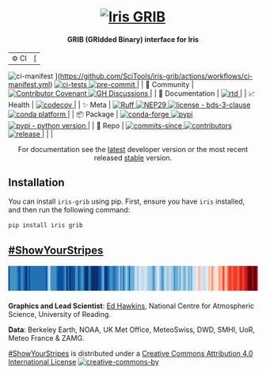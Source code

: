 <h1 align="center">
  <a href="https://iris-grib.readthedocs.io/en/latest/">
   <img src="https://iris-grib.readthedocs.io/en/latest/_static/iris-logo-title.svg" alt="Iris GRIB" width="300"></a><br>
</h1>


<h4 align="center">
    GRIB (GRIdded Binary) interface for Iris
</h4>

|                  |                                                                                                                                                                                                                                                                                                                                                                                                                                                                                                                                                                      |
|------------------|----------------------------------------------------------------------------------------------------------------------------------------------------------------------------------------------------------------------------------------------------------------------------------------------------------------------------------------------------------------------------------------------------------------------------------------------------------------------------------------------------------------------------------------------------------------------|
| ⚙️ CI            | [
![ci-manifest](https://github.com/SciTools/iris-grib/actions/workflows/ci-manifest.yml/badge.svg)
](https://github.com/SciTools/iris-grib/actions/workflows/ci-manifest.yml) [
![ci-tests](https://github.com/SciTools/iris-grib/actions/workflows/ci-tests.yml/badge.svg)
](https://github.com/SciTools/iris-grib/actions/workflows/ci-tests.yml) [
![pre-commit](https://results.pre-commit.ci/badge/github/SciTools/iris-grib/main.svg)
](https://results.pre-commit.ci/latest/github/SciTools/iris-grib/main)                                                        |
| 💬 Community     | [
![Contributor Covenant](https://img.shields.io/badge/contributor%20covenant-2.1-4baaaa.svg)
](https://www.contributor-covenant.org/version/2/1/code_of_conduct/) [
![GH Discussions](https://img.shields.io/badge/github-discussions%20%F0%9F%92%AC-yellow?logo=github&logoColor=lightgrey)
](https://github.com/SciTools/iris-grib/discussions)                                                                                                                                                                                                                       |
| 📖 Documentation | [
![rtd](https://readthedocs.org/projects/iris-grib/badge/?version=latest)
](https://iris-grib.readthedocs.io/en/latest/?badge=latest)                                                                                                                                                                                                                                                                                                                                                                                                                                 |
| 📈 Health        | [
![codecov](https://codecov.io/gh/SciTools/iris-grib/graph/badge.svg?token=5VtBaElXFW)
](https://codecov.io/gh/SciTools/iris-grib)                                                                                                                                                                                                                                                                                                                                                                                                                                    |
| ✨ Meta           | [
![Ruff](https://img.shields.io/endpoint?url=https://raw.githubusercontent.com/astral-sh/ruff/main/assets/badge/v2.json)
](https://github.com/astral-sh/ruff) [
![NEP29](https://raster.shields.io/badge/follows-NEP29-orange.png)
](https://numpy.org/neps/nep-0029-deprecation_policy.html) [
![license - bds-3-clause](https://img.shields.io/github/license/SciTools/iris-grib)
](https://github.com/SciTools/iris-grib/blob/main/LICENSE) [
![conda platform](https://img.shields.io/conda/pn/conda-forge/iris-grib.svg)
](https://anaconda.org/conda-forge/iris-grib) |
| 📦 Package       | [
![conda-forge](https://img.shields.io/conda/vn/conda-forge/iris-grib?color=orange&label=conda-forge&logo=conda-forge&logoColor=white)
](https://anaconda.org/conda-forge/iris-grib) [
![pypi](https://img.shields.io/pypi/v/iris-grib?color=orange&label=pypi&logo=python&logoColor=white)
](https://pypi.org/project/iris-grib/) [
![pypi - python version](https://img.shields.io/pypi/pyversions/iris-grib.svg?color=orange&logo=python&label=python&logoColor=white)
](https://pypi.org/project/iris-grib/)                                                          |
| 🧰 Repo          | [
![commits-since](https://img.shields.io/github/commits-since/SciTools/iris-grib/latest.svg)
](https://github.com/SciTools/iris-grib/commits/main) [
![contributors](https://img.shields.io/github/contributors/SciTools/iris-grib)
](https://github.com/SciTools/iris-grib/graphs/contributors) [
![release](https://img.shields.io/github/v/release/scitools/iris-grib)
](https://github.com/SciTools/iris-grib/releases)                                                                                                                                               |
|                  |

<p align="center">
For documentation see the 
<a href="https://iris-grib.readthedocs.io/en/latest/">latest</a>  
developer version or the most recent released
<a href="https://iris-grib.readthedocs.io/en/stable/">stable</a> version.
</p>

## Installation

You can install `iris-grib` using pip. First, ensure you have `iris` installed, and then run the following command:

```bash
pip install iris grib
```

## [#ShowYourStripes](https://showyourstripes.info/s/globe)

<h4 align="center">
  <a href="https://showyourstripes.info/s/globe">
    <img src="https://raw.githubusercontent.com/ed-hawkins/show-your-stripes/master/2021/GLOBE---1850-2021-MO.png"
         height="50" width="800"
         alt="#showyourstripes Global 1850-2021"></a>
</h4>

**Graphics and Lead Scientist**: [Ed Hawkins](https://www.met.reading.ac.uk/~ed/home/index.php), National Centre for Atmospheric Science, University of Reading.

**Data**: Berkeley Earth, NOAA, UK Met Office, MeteoSwiss, DWD, SMHI, UoR, Meteo France & ZAMG.

<p>
<a href="https://showyourstripes.info/s/globe">#ShowYourStripes</a> is distributed under a
<a href="https://creativecommons.org/licenses/by/4.0/">Creative Commons Attribution 4.0 International License</a>
<a href="https://creativecommons.org/licenses/by/4.0/">
  <img src="https://i.creativecommons.org/l/by/4.0/80x15.png" alt="creative-commons-by" style="border-width:0"></a>
</p>